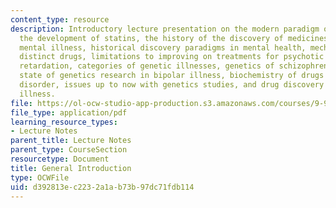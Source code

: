 ```yaml
---
content_type: resource
description: Introductory lecture presentation on the modern paradigm of drug discovery,
  the development of statins, the history of the discovery of medicines for serious
  mental illness, historical discovery paradigms in mental health, mechanistically
  distinct drugs, limitations to improving on treatments for psychotic illness, mental
  retardation, categories of genetic illnesses, genetics of schizophrenia in humans,
  state of genetics research in bipolar illness, biochemistry of drugs to treat bipolar
  disorder, issues up to now with genetics studies, and drug discovery and mental
  illness.
file: https://ol-ocw-studio-app-production.s3.amazonaws.com/courses/9-914-special-topics-genetics-neurobiology-and-pathophysiology-of-psychiatric-disorders-fall-2008/d392813ec2232a1ab73b97dc71fdb114_MIT9_914f08_Lec01.pdf
file_type: application/pdf
learning_resource_types:
- Lecture Notes
parent_title: Lecture Notes
parent_type: CourseSection
resourcetype: Document
title: General Introduction
type: OCWFile
uid: d392813e-c223-2a1a-b73b-97dc71fdb114
---
```

